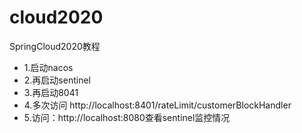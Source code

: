 # cloud2020
SpringCloud2020教程

* 1.启动nacos
* 2.再启动sentinel
* 3.再启动8041
* 4.多次访问 http://localhost:8401/rateLimit/customerBlockHandler
* 5.访问：http://localhost:8080查看sentinel监控情况






